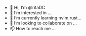 - 👋 Hi, I’m @ritaDC
- 👀 I’m interested in ...
- 🌱 I’m currently learning nvim,rust...
- 💞️ I’m looking to collaborate on ...
- 📫 How to reach me ...

<!---
ritaDC/ritaDC is a ✨ special ✨ repository because its `README.md` (this file) appears on your GitHub profile.
You can click the Preview link to take a look at your changes.
--->
